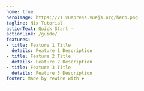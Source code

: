 ```yaml
---
home: true
heroImage: https://v1.vuepress.vuejs.org/hero.png
tagline: Nix Tutorial
actionText: Quick Start →
actionLink: /guide/
features:
- title: Feature 1 Title
  details: Feature 1 Description
- title: Feature 2 Title
  details: Feature 2 Description
- title: Feature 3 Title
  details: Feature 3 Description
footer: Made by rewine with ❤️
---
```

